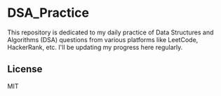 # DSA_Practice
This repository is dedicated to my daily practice of Data Structures and Algorithms (DSA) questions from various platforms like LeetCode, HackerRank, etc.
I'll be updating my progress here regularly.


## License

MIT
